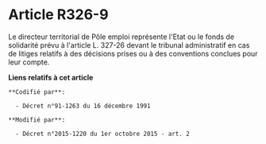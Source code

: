 # Article R326-9

Le directeur territorial de Pôle emploi représente l'Etat ou le fonds de solidarité prévu à l'article L. 327-26 devant le
tribunal administratif en cas de litiges relatifs à des décisions prises ou à des conventions conclues pour leur compte.

**Liens relatifs à cet article**

	**Codifié par**:

	  - Décret n°91-1263 du 16 décembre 1991

	**Modifié par**:

	  - Décret n°2015-1220 du 1er octobre 2015 - art. 2
